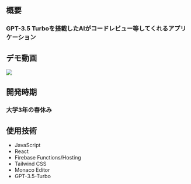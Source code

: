 ## 概要

### GPT-3.5 Turboを搭載したAIがコードレビュー等してくれるアプリケーション

## デモ動画

[![](https://img.youtube.com/vi/RY0uuKmd36c/0.jpg)](https://www.youtube.com/watch?v=RY0uuKmd36c)

## 開発時期

### 大学3年の春休み

## 使用技術

- JavaScript
- React
- Firebase Functions/Hosting
- Tailwind CSS
- Monaco Editor
- GPT-3.5-Turbo
